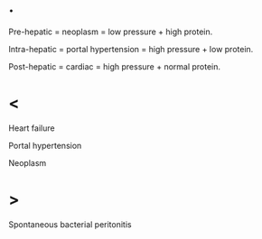 # .

Pre-hepatic = neoplasm = low pressure + high protein.

Intra-hepatic = portal hypertension = high pressure + low protein.

Post-hepatic = cardiac = high pressure + normal protein.

# <

Heart failure

Portal hypertension

Neoplasm

# >

Spontaneous bacterial peritonitis
